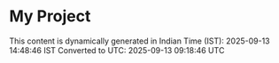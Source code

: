 # My Project

This content is dynamically generated in Indian Time (IST): 2025-09-13 14:48:46 IST
Converted to UTC: 2025-09-13 09:18:46 UTC
